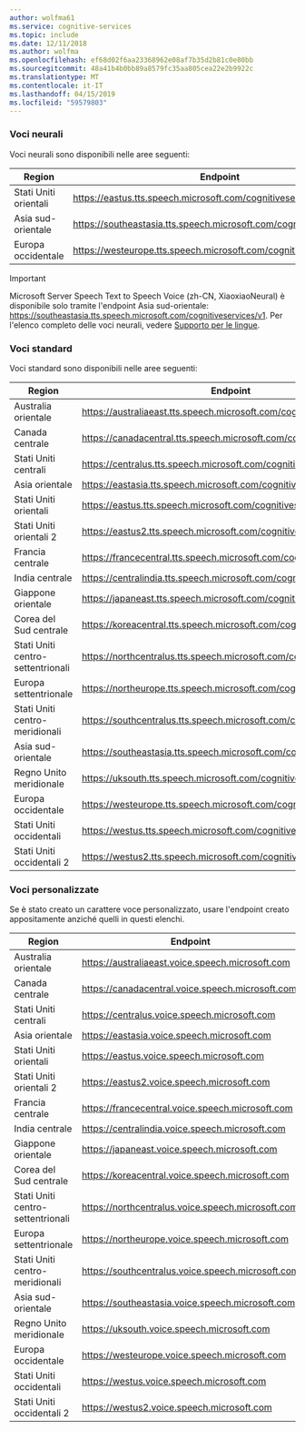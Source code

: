 ```yaml
---
author: wolfma61
ms.service: cognitive-services
ms.topic: include
ms.date: 12/11/2018
ms.author: wolfma
ms.openlocfilehash: ef68d02f6aa23368962e08af7b35d2b81c0e80bb
ms.sourcegitcommit: 48a41b4b0bb89a8579fc35aa805cea22e2b9922c
ms.translationtype: MT
ms.contentlocale: it-IT
ms.lasthandoff: 04/15/2019
ms.locfileid: "59579803"
---
```

### <a name="neural-voices"></a>Voci neurali

Voci neurali sono disponibili nelle aree seguenti:

| Region | Endpoint |
|--------|----------|
| Stati Uniti orientali | https://eastus.tts.speech.microsoft.com/cognitiveservices/v1 |
| Asia sud-orientale | https://southeastasia.tts.speech.microsoft.com/cognitiveservices/v1 |
| Europa occidentale | https://westeurope.tts.speech.microsoft.com/cognitiveservices/v1 |

> [!IMPORTANT]
> Microsoft Server Speech Text to Speech Voice (zh-CN, XiaoxiaoNeural) è disponibile solo tramite l'endpoint Asia sud-orientale: https://southeastasia.tts.speech.microsoft.com/cognitiveservices/v1. Per l'elenco completo delle voci neurali, vedere [Supporto per le lingue](../articles/cognitive-services/speech-service/language-support.md).

### <a name="standard-voices"></a>Voci standard

Voci standard sono disponibili nelle aree seguenti:

| Region | Endpoint |
|--------|----------|
| Australia orientale | https://australiaeast.tts.speech.microsoft.com/cognitiveservices/v1 |
| Canada centrale | https://canadacentral.tts.speech.microsoft.com/cognitiveservices/v1 |
| Stati Uniti centrali | https://centralus.tts.speech.microsoft.com/cognitiveservices/v1 |
| Asia orientale | https://eastasia.tts.speech.microsoft.com/cognitiveservices/v1 |
| Stati Uniti orientali | https://eastus.tts.speech.microsoft.com/cognitiveservices/v1 |
| Stati Uniti orientali 2 | https://eastus2.tts.speech.microsoft.com/cognitiveservices/v1 |
| Francia centrale | https://francecentral.tts.speech.microsoft.com/cognitiveservices/v1 |
| India centrale | https://centralindia.tts.speech.microsoft.com/cognitiveservices/v1 |
| Giappone orientale | https://japaneast.tts.speech.microsoft.com/cognitiveservices/v1 |
| Corea del Sud centrale | https://koreacentral.tts.speech.microsoft.com/cognitiveservices/v1 |
| Stati Uniti centro-settentrionali | https://northcentralus.tts.speech.microsoft.com/cognitiveservices/v1 |
| Europa settentrionale | https://northeurope.tts.speech.microsoft.com/cognitiveservices/v1 |
| Stati Uniti centro-meridionali | https://southcentralus.tts.speech.microsoft.com/cognitiveservices/v1 |
| Asia sud-orientale | https://southeastasia.tts.speech.microsoft.com/cognitiveservices/v1 |
| Regno Unito meridionale | https://uksouth.tts.speech.microsoft.com/cognitiveservices/v1 |
| Europa occidentale | https://westeurope.tts.speech.microsoft.com/cognitiveservices/v1 |
| Stati Uniti occidentali | https://westus.tts.speech.microsoft.com/cognitiveservices/v1 |
| Stati Uniti occidentali 2 | https://westus2.tts.speech.microsoft.com/cognitiveservices/v1 |

### <a name="custom-voices"></a>Voci personalizzate

Se è stato creato un carattere voce personalizzato, usare l'endpoint creato appositamente anziché quelli in questi elenchi.

| Region | Endpoint |
|--------|----------|
| Australia orientale | https://australiaeast.voice.speech.microsoft.com |
| Canada centrale | https://canadacentral.voice.speech.microsoft.com |
| Stati Uniti centrali | https://centralus.voice.speech.microsoft.com |
| Asia orientale | https://eastasia.voice.speech.microsoft.com |
| Stati Uniti orientali | https://eastus.voice.speech.microsoft.com |
| Stati Uniti orientali 2 | https://eastus2.voice.speech.microsoft.com |
| Francia centrale | https://francecentral.voice.speech.microsoft.com |
| India centrale | https://centralindia.voice.speech.microsoft.com |
| Giappone orientale | https://japaneast.voice.speech.microsoft.com |
| Corea del Sud centrale | https://koreacentral.voice.speech.microsoft.com |
| Stati Uniti centro-settentrionali | https://northcentralus.voice.speech.microsoft.com |
| Europa settentrionale | https://northeurope.voice.speech.microsoft.com |
| Stati Uniti centro-meridionali | https://southcentralus.voice.speech.microsoft.com |
| Asia sud-orientale | https://southeastasia.voice.speech.microsoft.com |
| Regno Unito meridionale | https://uksouth.voice.speech.microsoft.com |
| Europa occidentale | https://westeurope.voice.speech.microsoft.com |
| Stati Uniti occidentali | https://westus.voice.speech.microsoft.com |
| Stati Uniti occidentali 2 | https://westus2.voice.speech.microsoft.com |
